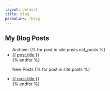 ```yaml
---
layout: default
title: Blog
permalink: /blog
---
```


## My Blog Posts

<ul>
  Archive: 
  {% for post in site.posts.old_posts %}
  <li><a href="{{ post.url }}" class="post-preview">{{ post.title }}</a></li>
  {% endfor %}

  New Posts
  {% for post in site.posts %}
  <li><a href="{{ post.url }}" class="post-preview">{{ post.title }}</a></li>
  {% endfor %}
</ul>
